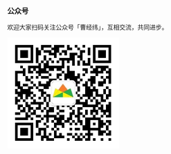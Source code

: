 ### 公众号
欢迎大家扫码关注公众号「曹经纬」，互相交流，共同进步。

![公众号二维码](https://github.com/jingweitz/strategy-joinquant/blob/main/image/gzh.jpg)
